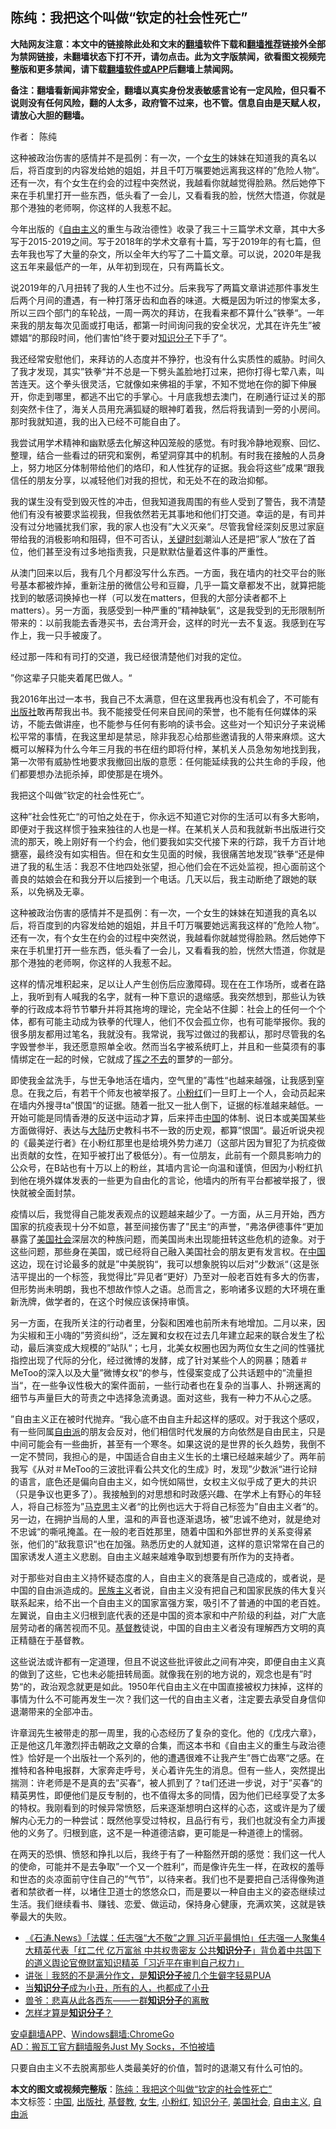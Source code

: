  <h2>陈纯：我把这个叫做“钦定的社会性死亡”</h2> <p class="notice"><b>大陆网友注意：本文中的链接除此处和文末的<a href="https://github.com/bannedbook/fanqiang" >翻墙</a>软件下载和<a href="https://github.com/killgcd/justmysocks/blob/master/README.md">翻墙推荐</a>链接外全部为禁网链接，未翻墙状态下打不开，请勿点击。此为文字版禁闻，欲看图文视频完整版和更多禁闻，请下载<a href="https://github.com/bannedbook/fanqiang">翻墙软件或APP</a>后翻墙上禁闻网。</p><p>备注：翻墙看新闻非常安全，翻墙以真实身份发表敏感言论有一定风险，但只看不说则没有任何风险，翻的人太多，政府管不过来，也不管。信息自由是天赋人权，请放心大胆的翻墙。</b></p>  <div class="entry"> <p>作者： 陈纯</p> <p id="summary">这种被政治伤害的感情并不是孤例：有一次，一个<a href="https://www.bannedbook.org/bnews/tag/%e5%a5%b3%e7%94%9f/" class="st_tag internal_tag" rel="tag" title="标签 女生 下的日志">女生</a>的妹妹在知道我的真名以后，将百度到的内容发给她的姐姐，并且千叮万嘱要她远离我这样的‌‌”危险人物‌‌“。还有一次，有个女生在约会的过程中突然说，我越看你就越觉得脸熟。然后她停下来在手机里打开一些东西，低头看了一会儿，又看看我的脸，恍然大悟道，你就是那个港独的老师啊，你这样的人我惹不起。</p> <p id="conimg"></p> <p>今年出版的《<a href="https://www.bannedbook.org/bnews/tag/%e8%87%aa%e7%94%b1%e4%b8%bb%e4%b9%89/" class="st_tag internal_tag" rel="tag" title="标签 自由主义 下的日志">自由主义</a>的重生与政治德性》收录了我三十三篇学术文章，其中大多写于2015-2019之间。写于2018年的学术文章有十篇，写于2019年的有七篇，但去年我也写了大量的杂文，所以全年大约写了二十篇文章。可以说，2020年是我这五年来最低产的一年，从年初到现在，只有两篇长文。</p> <p>说2019年的八月扭转了我的人生也不过分。后来我写了两篇文章讲述那件事发生后两个月间的遭遇，有一种打落牙齿和血吞的味道。大概是因为听过的惨案太多，所以三四个部门的车轮战，一周一两次的拜访，在我看来都不算什么‌”铁拳‌‌“。一年来我的朋友每次见面或打电话，都第一时间询问我的安全状况，尤其在许先生‌‌”被嫖娼‌‌“的那段时间，他们害怕‌‌”终于要对<a href="https://www.bannedbook.org/bnews/tag/%e7%9f%a5%e8%af%86%e5%88%86%e5%ad%90/" class="st_tag internal_tag" rel="tag" title="标签 知识分子 下的日志">知识分子</a>下手了‌‌“。</p> <p>我还经常安慰他们，来拜访的人态度并不狰狞，也没有什么实质性的威胁。时间久了我才发现，其实‌‌”铁拳‌‌“并不总是一下劈头盖脸地打过来，把你打得七荤八素，叫苦连天。这个拳头很灵活，它就像如来佛祖的手掌，不知不觉地在你的脚下伸展开，你走到哪里，都逃不出它的手掌心。十月底我想去澳门，在刷通行证过关的那刻突然卡住了，海关人员用充满狐疑的眼神盯着我，然后将我请到一旁的小房间。那时我就知道，我的出入已经不可能自由了。</p>  <p>我尝试用学术精神和幽默感去化解这种囚笼般的感觉。有时我冷静地观察、回忆、整理，结合一些看过的研究和案例，希望洞穿其中的机制。有时我在接触的人员身上，努力地区分体制带给他们的烙印，和人性犹存的证据。我会将这些‌‌”成果‌‌“跟我信任的朋友分享，以减轻他们对我的担忧，和无处不在的政治抑郁。</p> <p>我的谋生没有受到毁灭性的冲击，但我知道我周围的有些人受到了警告，我不清楚他们有没有被要求监视我，但我依然若无其事地和他们打交道。幸运的是，有司并没有过分地骚扰我们家，我的家人也没有‌‌”大义灭亲‌‌“。尽管我曾经深刻反思过家庭带给我的消极影响和阻碍，但不可否认，<span class='wp_keywordlink'><a href="https://www.bannedbook.org/forum2/topic151.html" title="关键时刻：李鹏日记" target="_blank">关键时刻</a></span>潮汕人还是把‌‌”家人‌‌“放在了首位，他们甚至没有过多地指责我，只是默默估量着这件事的严重性。</p> <p>从澳门回来以后，我有几个月都没写什么东西。一方面，我在墙内的社交平台的账号基本都被炸掉，重新注册的微信公号和豆瓣，几乎一篇文章都发不出，就算把能找到的敏感词换掉也一样（可以发在matters，但我的大部分读者都不上matters）。另一方面，我感受到一种严重的‌‌”精神缺氧‌‌“，这是我受到的无形限制所带来的：以前我能去香港买书，去台湾开会，这样的时光一去不复返。我感到在写作上，我一只手被废了。</p> <p>经过那一阵和有司打的交道，我已经很清楚他们对我的定位。</p> <p>‌‌”你这辈子只能夹着尾巴做人。‌‌“</p> <p>我2016年出过一本书，我自己不太满意，但在这里我再也没有机会了，不可能有<a href="https://www.bannedbook.org/bnews/tag/%E5%87%BA%E7%89%88%E7%A4%BE/" class="st_tag internal_tag" rel="tag" title="标签 出版社 下的日志">出版社</a>敢再帮我出书。我不能接受任何来自民间的荣誉，也不能有任何媒体的采访，不能去做讲座，也不能参与任何有影响的读书会。这些对一个知识分子来说稀松平常的事情，在我这里却是禁忌，除非我忍心给那些邀请我的人带来麻烦。这大概可以解释为什么今年三月我的书在纽约即将付梓，某机关人员急匆匆地找到我，第一次带有威胁性地要求我撤回出版的意愿：任何能延续我的公共生命的手段，他们都要想办法扼杀掉，即使那是在境外。</p>  <p>我把这个叫做‌‌”钦定的社会性死亡‌‌“。</p> <p>这种‌‌”社会性死亡‌‌“的可怕之处在于，你永远不知道它对你的生活可以有多大影响，即便对于我这样惯于独来独往的人也是一样。在某机关人员和我就新书出版进行交流的那天，晚上刚好有一个约会，他们要我如实交代接下来的行踪，我千方百计地搪塞，最终没有如实相告。但在和女生见面的时候，我很痛苦地发现‌‌”铁拳‌‌“还是伸进了我的私生活：我忍不住地四处张望，担心他们会在不远处监视，担心面前这个善良的姑娘会在和我分开以后接到一个电话。几天以后，我主动断绝了跟她的联系，以免祸及无辜。</p> <p>这种被政治伤害的感情并不是孤例：有一次，一个女生的妹妹在知道我的真名以后，将百度到的内容发给她的姐姐，并且千叮万嘱要她远离我这样的‌‌”危险人物‌‌“。还有一次，有个女生在约会的过程中突然说，我越看你就越觉得脸熟。然后她停下来在手机里打开一些东西，低头看了一会儿，又看看我的脸，恍然大悟道，你就是那个港独的老师啊，你这样的人我惹不起。</p> <p>这样的情况堆积起来，足以让人产生创伤后应激障碍。现在在工作场所，或者在路上，我听到有人喊我的名字，就有一种下意识的退缩感。我突然想到，那些认为铁拳的行政成本将节节攀升并将其拖垮的理论，完全站不住脚：社会上的任何一个个体，都有可能主动成为铁拳的代理人，他们不仅会孤立你，也有可能举报你。我的很多朋友都用过笔名，我就没有。我常说，我写过做过的我都认，那时尽管我的名字毁誉参半，我还愿意照单全收。然而当名字被系统盯上，并且和一些莫须有的事情绑定在一起的时候，它就成了<span class='wp_keywordlink'><a href="https://www.bannedbook.org/forum2/topic1699.html" title="正见网《章冬：挥之不去》" target="_blank">挥之不去</a></span>的噩梦的一部分。</p> <p>即使我金盆洗手，与世无争地活在墙内，空气里的‌‌”毒性‌‌“也越来越强，让我感到窒息。在我之后，有若干个师友也被举报了。<a href="https://www.bannedbook.org/bnews/tag/%e5%b0%8f%e7%b2%89%e7%ba%a2/" class="st_tag internal_tag" rel="tag" title="标签 小粉红 下的日志">小粉红</a>们一旦盯上一个人，会动员起来在墙内外搜寻ta‌‌”恨国‌‌“的证据。随着一批又一批人倒下，证据的标准越来越低。一开始可能是同情香港的反送中运动才算，后来抨击<span class='wp_keywordlink_affiliate'><a href="https://www.bannedbook.org/" title="中国" target="_blank">中国</a></span>的体制、说日本或美国某些方面做得好、表达与<span class='wp_keywordlink_affiliate'><a href="https://www.bannedbook.org/" title="大陆" target="_blank">大陆</a></span>历史教科书不一致的历史观，都算‌‌”恨国‌‌“。最近听说央视的《最美逆行者》在小粉红那里也是给境外势力递刀（这部片因为冒犯了为抗疫做出贡献的女性，在知乎被打出了极低分）。有一位朋友，此前有一个颇具影响力的公众号，在B站也有十万以上的粉丝，其墙内言论一向温和谨慎，但因为小粉红扒到他在境外媒体发表的一些更为自由化的言论，他墙内的所有平台都被举报了，很快就被全面封禁。</p> <p>疫情以后，我觉得自己能发表观点的议题越来越少了。一方面，从三月开始，西方国家的抗疫表现十分不如意，甚至间接伤害了‌‌”民主‌‌“的声誉，‌‌”弗洛伊德事件‌‌“更加暴露了<a href="https://www.bannedbook.org/bnews/tag/%E7%BE%8E%E5%9B%BD%E7%A4%BE%E4%BC%9A/" class="st_tag internal_tag" rel="tag" title="标签 美国社会 下的日志">美国社会</a>深层次的种族问题，而美国尚未出现能扭转这些危机的迹象。对于这些问题，那些身在美国，或已经将自己融入美国社会的朋友更有发言权。在<a href="https://www.bannedbook.org/bnews/tag/%E4%B8%AD%E5%9B%BD/" class="st_tag internal_tag" rel="tag" title="标签 中国 下的日志">中国</a>这边，现在讨论最多的就是‌‌”中美脱钩‌‌“，我可以想象脱钩以后对‌‌”少数派‌‌“（这是张洁平提出的一个标签，我觉得比‌‌”异见者‌‌“更好）乃至对一般老百姓有多大的伤害，但形势尚未明朗，我也不想故作惊人之语。总而言之，影响诸多议题的大环境在重新洗牌，做学者的，在这个时候应该保持审慎。</p>  <p>另一方面，在我所关注的行动者里，分裂和困难也前所未有地增加。二月以来，因为尖椒和王小嗨的‌‌”劳资纠纷‌‌“，泛左翼和女权在过去几年建立起来的联合发生了松动，最后演变成大规模的‌‌”站队‌‌“；七月，北美女权圈也因为两位女生之间的性骚扰指控出现了代际的分化，经过微博的发酵，成了针对某些个人的网暴；随着＃MeToo的深入以及大量‌‌”微博女权‌‌“的参与，性侵案变成了公共话题中的‌‌”流量担当‌‌“，在一些争议性极大的案件面前，一些行动者也在复杂的当事人、扑朔迷离的细节与声量巨大的苛责之中选择急流勇退。面对这些，我有一种力不从心之感。</p> <p>‌‌”自由主义正在被时代抛弃。‌‌“我心底不由自主升起这样的感叹。对于我这个感叹，有一些同属<a href="https://www.bannedbook.org/bnews/tag/%E8%87%AA%E7%94%B1%E6%B4%BE/" class="st_tag internal_tag" rel="tag" title="标签 自由派 下的日志">自由派</a>的朋友会反对，他们相信时代发展的方向依然是自由民主，只是中间可能会有一些曲折，甚至有一个寒冬。如果这说的是世界的长久趋势，我倒不一定不赞同，我担心的是，中国适合自由主义生长的土壤已经越来越少了。两年前我写《从对＃MeToo的三波批评看公共文化的生成》时，发现‌‌”少数派‌‌“进行论辩的语言，底色还是偏向自由主义，如今恍如隔世，女权主义似乎成了更大的共识（只是争议也更多了）。我接触到的对思想和时政感兴趣、在学术上有野心的年轻人，将自己标签为‌‌”<span class='wp_keywordlink'><a href="https://www.bannedbook.org/forum2/topic105.html" title="《马克思的成魔之路》" target="_blank">马克思</a></span>主义者‌‌“的比例也远大于将自己标签为‌‌”自由主义者‌‌“的。另一边，在拥护当局的人里，温和的声音也逐渐退场，被‌‌”忠诚不绝对，就是绝对不忠诚‌‌“的嘶吼掩盖。在一般的老百姓那里，随着中国和外部世界的关系变得紧张，他们的‌‌”敌我意识‌‌“也在加强。熟悉历史的人就知道，这样的意识常常在自己的国家诱发人道主义悲剧。自由主义越来越难争取到想要有所作为的支持者。</p> <p>对于那些对自由主义持怀疑态度的人，自由主义的衰落是自己造成的，或者说，是中国的自由派造成的。<span class='wp_keywordlink'><a href="https://www.bannedbook.org/forum11/topic333.html" title="禁片：民族主义和三座大山" target="_blank">民族主义</a></span>者说，自由主义没有把自己和国家民族的伟大复兴联系起来，给不出一个自由主义的国家富强方案，吸引不了普通的中国的老百姓。左翼说，自由主义归根到底代表的还是中国的资本家和中产阶级的利益，对广大底层劳动者的痛苦视而不见。<a href="https://www.bannedbook.org/bnews/tag/%e5%9f%ba%e7%9d%a3%e6%95%99/" class="st_tag internal_tag" rel="tag" title="标签 基督教 下的日志">基督教</a>徒说，中国的自由主义者没有理解西方文明的真正精髓在于基督教。</p> <p>这些说法或许都有一定道理，但且不说这些批评彼此之间有冲突，即便自由主义真的做到了这些，它也未必能扭转局面。就像我在别的地方说的，观念也是有‌‌”时势‌‌“的，政治观念就更是如此。1950年代自由主义在中国直接被权力抹掉，这样的事情为什么不可能再发生一次？我们这一代的自由主义者，注定要去承受自身信仰退潮带来的全部冲击。</p> <p>许章润先生被带走的那一周里，我的心态经历了复杂的变化。他的《戊戌六章》，正是他这几年激烈抨击朝政之文章的合集，而这本书和《自由主义的重生与政治德性》恰好是一个出版社一个系列的，他的遭遇很难不让我产生‌‌”唇亡齿寒‌‌“之感。在推特和各种电报群，大家奔走呼号，关心着许先生的消息。但有一些人，突然提出揣测：许老师是不是真的去‌‌”买春‌‌“，被人抓到了？ta们还进一步说，对于‌‌”买春‌‌“的精英男性，即便他们是反专制的，也不值得太多的同情，因为他们已经享受了太多的特权。我刚看到的时候异常愤怒，后来逐渐想明白这样的心态，这或许是为了缓解内心无力的一种尝试：既然他享受过特权，且品行有亏，我们也就没有全力声援他的义务了。归根到底，这不是一种道德洁癖，更可能是一种道德上的懦弱。</p> <p>在两天的恐惧、愤怒和挣扎以后，我终于有了一种豁然开朗的感觉：我们这一代人的使命，可能并不是去争取‌‌”一个又一个胜利‌‌“，而是像许先生一样，在政权的羞辱和世态的炎凉面前守住自己的‌‌”气节‌”，以待来者。我们也不是要把自己活得像殉道者和禁欲者一样，以堵住卫道士的悠悠众口，而是要以一种自由主义的姿态继续过生活。我们继续看书、赚钱、恋爱、做运动，保持身心健康，充满欢笑，这就是铁拳最大的失败。</p>  <ul class='op-related-articles' title='相关阅读'> <li><a href='https://www.bannedbook.org/bnews/bannedvideo/20200913/1395439.html' target='_blank'>《石涛.News》「法媒：任志强“大不敬”之罪 习近平最惧怕」任志强一人聚集4大精英代表「红二代 亿万富翁 中共权贵密友 公共<b>知识分子</b>」背负着中共国下的道义舆论官僚财富知识精英「习近平在审判自己权力」</a></li> <li><a href='https://www.bannedbook.org/bnews/baitai/20200805/1374804.html' target='_blank'>讲张｜我怒的不是满分作文，是<b>知识分子</b>被几个生僻字轻易PUA</a></li> <li><a href='https://www.bannedbook.org/bnews/comments/20200421/1369969.html' target='_blank'>当<b>知识分子</b>成为小丑，所有的人，也都成了小丑</a></li> <li><a href='https://www.bannedbook.org/bnews/comments/20200416/1369832.html' target='_blank'>兽爷：悲喜从此各西东——一群<b>知识分子</b>的离散</a></li> <li><a href='https://www.bannedbook.org/bnews/comments/20200213/1368329.html' target='_blank'>怎样才算是<b>知识分子</b>？</a></li> </ul> <p class="texttj"> <a href="https://github.com/bannedbook/fanqiang/wiki/%E7%A6%81%E9%97%BB%E7%BD%91%E5%AE%89%E5%8D%93%E7%BF%BB%E5%A2%99%E6%96%B0%E9%97%BBAPP" target="_blank">安卓翻墙APP</a>、<a href="https://github.com/bannedbook/fanqiang/wiki/Chrome%E4%B8%80%E9%94%AE%E7%BF%BB%E5%A2%99%E5%8C%85" target="_blank">Windows翻墙:ChromeGo</a><br/> <a href="https://github.com/killgcd/justmysocks/blob/master/README.md" target="_blank">AD：搬瓦工官方翻墙服务Just My Socks，不怕被墙</a> </p><p>只要自由主义不去脱离那些人类最美好的价值，暂时的退潮又有什么可怕的。</p><a name='sharetosocial'></a>       <div><b>本文的图文或视频完整版</b>：<a href='https://www.bannedbook.org/bnews/comments/20200923/1401454.html'>陈纯：我把这个叫做“钦定的社会性死亡”</a></div>  </div><!--END ENTRY--> <div class="postfooter"> <div>本文标签：<a href="https://www.bannedbook.org/bnews/tag/%E4%B8%AD%E5%9B%BD/" rel="tag">中国</a>, <a href="https://www.bannedbook.org/bnews/tag/%E5%87%BA%E7%89%88%E7%A4%BE/" rel="tag">出版社</a>, <a href="https://www.bannedbook.org/bnews/tag/%e5%9f%ba%e7%9d%a3%e6%95%99/" rel="tag">基督教</a>, <a href="https://www.bannedbook.org/bnews/tag/%e5%a5%b3%e7%94%9f/" rel="tag">女生</a>, <a href="https://www.bannedbook.org/bnews/tag/%e5%b0%8f%e7%b2%89%e7%ba%a2/" rel="tag">小粉红</a>, <a href="https://www.bannedbook.org/bnews/tag/%e7%9f%a5%e8%af%86%e5%88%86%e5%ad%90/" rel="tag">知识分子</a>, <a href="https://www.bannedbook.org/bnews/tag/%E7%BE%8E%E5%9B%BD%E7%A4%BE%E4%BC%9A/" rel="tag">美国社会</a>, <a href="https://www.bannedbook.org/bnews/tag/%e8%87%aa%e7%94%b1%e4%b8%bb%e4%b9%89/" rel="tag">自由主义</a>, <a href="https://www.bannedbook.org/bnews/tag/%E8%87%AA%E7%94%B1%E6%B4%BE/" rel="tag">自由派</a></div>  </div><!--END POSTFOOTER--> 